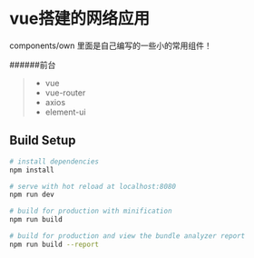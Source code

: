 
# vue搭建的网络应用

components/own 里面是自己编写的一些小的常用组件！

######前台

> * vue
> * vue-router
> * axios
> * element-ui

## Build Setup

``` bash
# install dependencies
npm install

# serve with hot reload at localhost:8080
npm run dev

# build for production with minification
npm run build

# build for production and view the bundle analyzer report
npm run build --report

